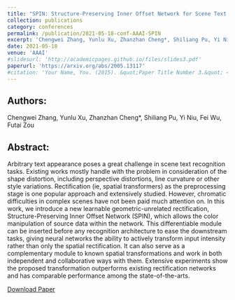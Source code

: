 ```yaml
---
title: "SPIN: Structure-Preserving Inner Offset Network for Scene Text Recognition"
collection: publications
category: conferences
permalink: /publication/2021-05-18-conf-AAAI-SPIN
excerpt: 'Chengwei Zhang, Yunlu Xu, Zhanzhan Cheng*, Shiliang Pu, Yi Niu, Fei Wu, Futai Zou'
date: 2021-05-18
venue: 'AAAI'
#slidesurl: 'http://academicpages.github.io/files/slides3.pdf'
paperurl: 'https://arxiv.org/abs/2005.13117'
#citation: 'Your Name, You. (2015). &quot;Paper Title Number 3.&quot; <i>Journal 1</i>. 1(3).'
---
```


Authors:
------
Chengwei Zhang, Yunlu Xu, Zhanzhan Cheng*, Shiliang Pu, Yi Niu, Fei Wu, Futai Zou

Abstract:
------
Arbitrary text appearance poses a great challenge in scene text recognition tasks. Existing works mostly handle with the problem in consideration of the shape distortion, including perspective distortions, line curvature or other style variations. Rectification (ie, spatial transformers) as the preprocessing stage is one popular approach and extensively studied. However, chromatic difficulties in complex scenes have not been paid much attention on. In this work, we introduce a new learnable geometric-unrelated rectification, Structure-Preserving Inner Offset Network (SPIN), which allows the color manipulation of source data within the network. This differentiable module can be inserted before any recognition architecture to ease the downstream tasks, giving neural networks the ability to actively transform input intensity rather than only the spatial rectification. It can also serve as a complementary module to known spatial transformations and work in both independent and collaborative ways with them. Extensive experiments show the proposed transformation outperforms existing rectification networks and has comparable performance among the state-of-the-arts.

[Download Paper](https://arxiv.org/abs/2005.13117)